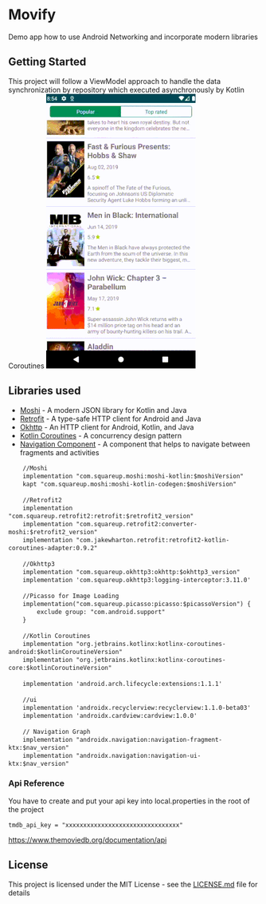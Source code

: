# Movify

Demo app how to use Android Networking and incorporate modern libraries

## Getting Started

  This project will follow a ViewModel approach to handle the data synchronization by repository which executed asynchronously by Kotlin Coroutines
  ![](movify-demonstration.gif)

## Libraries used

* [Moshi](http://square.github.io/moshi/1.x/moshi/) - A modern JSON library for Kotlin and Java
* [Retrofit](https://square.github.io/retrofit/) - A type-safe HTTP client for Android and Java
* [Okhttp](http://square.github.io/okhttp/) - An HTTP client for Android, Kotlin, and Java 
* [Kotlin Coroutines](https://developer.android.com/kotlin/coroutines) - A concurrency design pattern 
* [Navigation Component](https://developer.android.com/guide/navigation/navigation-getting-started) -  A component that helps to navigate between fragments and activities 
```
    //Moshi
    implementation "com.squareup.moshi:moshi-kotlin:$moshiVersion"
    kapt "com.squareup.moshi:moshi-kotlin-codegen:$moshiVersion"

    //Retrofit2
    implementation "com.squareup.retrofit2:retrofit:$retrofit2_version"
    implementation "com.squareup.retrofit2:converter-moshi:$retrofit2_version"
    implementation "com.jakewharton.retrofit:retrofit2-kotlin-coroutines-adapter:0.9.2"

    //Okhttp3
    implementation "com.squareup.okhttp3:okhttp:$okhttp3_version"
    implementation 'com.squareup.okhttp3:logging-interceptor:3.11.0'

    //Picasso for Image Loading
    implementation("com.squareup.picasso:picasso:$picassoVersion") {
        exclude group: "com.android.support"
    }

    //Kotlin Coroutines
    implementation "org.jetbrains.kotlinx:kotlinx-coroutines-android:$kotlinCoroutineVersion"
    implementation "org.jetbrains.kotlinx:kotlinx-coroutines-core:$kotlinCoroutineVersion"

    implementation 'android.arch.lifecycle:extensions:1.1.1'

    //ui
    implementation 'androidx.recyclerview:recyclerview:1.1.0-beta03'
    implementation 'androidx.cardview:cardview:1.0.0'

    // Navigation Graph
    implementation "androidx.navigation:navigation-fragment-ktx:$nav_version"
    implementation "androidx.navigation:navigation-ui-ktx:$nav_version"
```

### Api Reference
You have to create and put your api key into local.properties in the root of the project
```
tmdb_api_key = "xxxxxxxxxxxxxxxxxxxxxxxxxxxxxxxx"
```
https://www.themoviedb.org/documentation/api


## License

This project is licensed under the MIT License - see the [LICENSE.md](LICENSE.md) file for details

